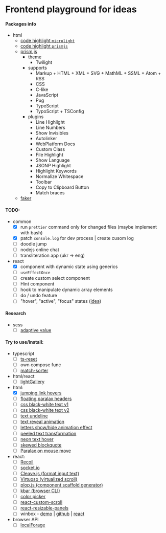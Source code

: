 # Frontend playground for ideas

#### Packages info

- html
  - [code highlight `microlight`](https://asvd.github.io/microlight/)
  - [code highlight `prismjs`](https://prismjs.com/index.html)
  - [prism.js](https://prismjs.com/download.html#themes=prism-twilight&languages=markup+css+clike+javascript+pug+typescript+typoscript&plugins=line-highlight+line-numbers+show-language+highlight-keywords+normalize-whitespace+toolbar+copy-to-clipboard+match-braces)
    - theme
      - Twilight
    - supports
      - Markup + HTML + XML + SVG + MathML + SSML + Atom + RSS
      - CSS
      - C-like
      - JavaScript
      - Pug
      - TypeScript
      - TypoScript + TSConfig
    - plugins
      - Line Highlight
      - Line Numbers
      - Show Invisibles
      - Autolinker
      - WebPlatform Docs
      - Custom Class
      - File Highlight
      - Show Language
      - JSONP Highlight
      - Highlight Keywords
      - Normalize Whitespace
      - Toolbar
      - Copy to Clipboard Button
      - Match braces
  - [faker](https://fakerjs.dev/guide/)

#### TODO:

- common
  - [x] run `prettier` command only for changed files (maybe implement with bash)
  - [x] patch `console.log` for dev process | create cusom log
  - [ ] doodle jump
  - [ ] nodejs online chat
  - [ ] transliteration app (ukr -> eng)
- react
  - [x] component with dynamic state using generics
  - [ ] `useEffectOnce`
  - [ ] create custom select component
  - [ ] Hint component
  - [ ] hook to manipulate dynamic array elements
  - [ ] do / undo feature
  - [ ] "hover", "active", "focus" states ([idea](https://exogen.github.io/blog/focus-state/))

#### Research

- scss
  - [ ] [adaptive value](https://css-tricks.com/linearly-scale-font-size-with-css-clamp-based-on-the-viewport/)

#### Try to use/install:

- typescript
  - [ ] [ts-reset](https://github.com/total-typescript/ts-reset)
  - [ ] own compose func
  - [ ] [match-sorter](https://github.com/kentcdodds/match-sorter)
- html/react
  - [ ] [lightGallery](https://www.lightgalleryjs.com/)
- html:
  - [x] [jumping link hovers](https://codepen.io/devsendjin/pen/ExyWYwz)
  - [ ] [floating paralax headers](https://codepen.io/amit_sheen/pen/BaJmWWj)
  - [ ] [css black-white text v1](https://codepen.io/havardob/pen/PoPaWaE)
  - [ ] [css black-white text v2](https://codepen.io/RickyMarou/pen/dyoMXYR)
  - [ ] [text undeline](https://codepen.io/iam_aspencer/pen/qvNPBv)
  - [ ] [text reveal animation](https://codepen.io/sedran/pen/GYPevV)
  - [ ] [letters show/hide animation effect](https://codepen.io/esse/pen/qxmqPQ)
  - [ ] [peeled text transformation](https://codepen.io/Moiety/pen/OPPKMr)
  - [ ] [neon text hover](https://codepen.io/primaapriansyah/pen/DjEFq/)
  - [ ] [skewed blockquote](https://codepen.io/mkstix6/pen/ERLLvb)
  - [ ] [Paralax on mouse move](https://codepen.io/Johnmuir2001/pen/rNWWegg)
- react:
  - [ ] [Recoil](https://recoiljs.org/)
  - [ ] [socket.io](https://socket.io/)
  - [ ] [Cleave.js (format input text)](https://github.com/nosir/cleave.js)
  - [ ] [Virtuoso (virtualized scroll)](https://virtuoso.dev/)
  - [ ] [plop.js (component scaffold generator)](https://github.com/plopjs/plop)
  - [ ] [kbar (browser CLI)](https://github.com/timc1/kbar)
  - [ ] [color picker](https://github.com/casesandberg/react-color)
  - [ ] [react-custom-scroll](https://github.com/rommguy/react-custom-scroll)
  - [ ] [react-resizable-panels](https://github.com/bvaughn/react-resizable-panels)
  - [ ] winbox - [demo](https://nextapps-de.github.io/winbox/) | [github](https://github.com/nextapps-de/winbox) | [react](https://github.com/rickonono3/react-winbox)
- browser API
  - [ ] [localForage](https://github.com/localForage/localForage/tree/master)
